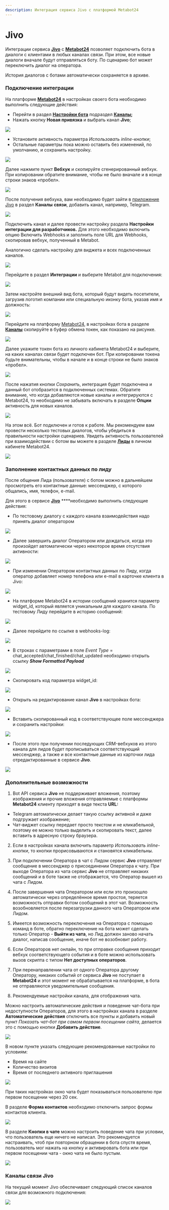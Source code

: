 ```yaml
---
description: Интеграция сервиса Jivo с платформой Metabot24
---
```


# Jivo

Интеграции сервиса [**Jivo**](https://www.jivo.ru) с [**Metabot24**](https://app.metabot24.com) позволяет подключить бота в диалоги с клиентами в любых каналах связи. При этом, все новые диалоги вначале будут отправляться боту. По сценарию бот может переключить диалог на оператора.

История диалогов с ботами автоматически сохраняется в архиве.

### Подключение интеграции

На платформе [**Metabot24**](https://app.metabot24.com) в настройках своего бота необходимо выполнить следующие действия:

* Перейти в раздел [**Настройки бота**](https://app.metabot24.com/bot-channel#) подраздел [**Каналы**](https://metarex.gitbook.io/metabot24/panel-upravleniya-botom/kanaly)**;**
* Нажать кнопку **Новая привязка** и выбрать канал **Jivo**;

![](../.gitbook/assets/izobrazhenie%20%28322%29.png)

* Установите активность параметра _Использовать inline-кнопки_;
* Остальные параметры пока можно оставить без изменений, по умолчанию, и сохранить настройку.

![](../.gitbook/assets/izobrazhenie%20%28330%29.png)

Далее нажмите пункт **Вебхук** и скопируйте сгенерированный вебхук. При копировании обратите внимание, чтобы не было вначале и в конце строки знаков «пробел».

![](../.gitbook/assets/izobrazhenie%20%28375%29.png)

После получения вебхука, вам необходимо будет зайти в [приложение Jivo](https://app.jivosite.com/settings/integrations) в раздел **Каналы** **связи**, добавить канал, например, Telegram.

![](../.gitbook/assets/izobrazhenie%20%28230%29.png)

Подключить канал и далее провести настройку раздела **Настройки интеграции для разработчиков.** Для этого необходимо включить опцию Включить Webhooks и  заполнить поле URL для Webhooks, скопировав вебхук, полученный в Metabot.

Аналогично сделать настройку для виджета и всех подключенных каналов.

![](../.gitbook/assets/izobrazhenie%20%28316%29.png)

Перейдите в раздел **Интеграции** и выберите Metabot для подключения:

![](../.gitbook/assets/izobrazhenie%20%2816%29.png)

Затем настройте внешний вид бота, который будут видеть посетители, загрузив логотип компании или специальную иконку бота, указав имя и должность:

![](../.gitbook/assets/izobrazhenie%20%2857%29.png)

Перейдите на платформу [Metabot24](https://app.metabot24.com), в настройках бота в разделе [**Каналы**](https://app.metabot24.com/bot-channel) скопируйте в буфер обмена токен, как показано на рисунке.

![](../.gitbook/assets/izobrazhenie%20%28116%29.png)

Далее укажите токен бота из личного кабинета Metabot24 и выберите, на каких каналах связи будет подключен бот. При копировании токена будьте внимательны, чтобы в начале и в конце строки не было знаков «пробел».

![](../.gitbook/assets/izobrazhenie%20%28296%29.png)

После нажатия кнопки _Сохранить_, интеграция будет подключена и данный бот отобразится в подключенных системах. Обратите внимание, что когда добавляются новые каналы и интегрируются с Metabot24, то необходимо не забывать включать в разделе **Опции** активность для новых каналов.

![](../.gitbook/assets/izobrazhenie%20%2882%29.png)

На этом всё. Бот подключен и готов к работе. Мы рекомендуем вам провести несколько тестовых диалогов, чтобы убедиться в правильности настройки сценариев. Увидеть активность пользователей при взаимодействии с ботом вы можете в разделе [**Лиды**](https://app.metabot24.com/lead) в личном кабинете Metabot24.

![](../.gitbook/assets/izobrazhenie%20%28234%29.png)

### Заполнение контактных данных по лиду

После общения Лида \(пользователя\) с ботом можно в дальнейшем просмотреть его контактные данные: мессенджер, с которого общались, имя, телефон, e-mail.

Для этого в сервисе [**Jivo**](https://app.jivosite.com) ****необходимо выполнить следующие действия:

* По тестовому диалогу с каждого канала взаимодействия надо принять диалог оператором 

![](../.gitbook/assets/izobrazhenie%20%28161%29.png)

* Далее завершить диалог Оператором или дождаться, когда это произойдет автоматически через некоторое время отсутствия активности: 

![](../.gitbook/assets/izobrazhenie%20%28363%29.png)

* При изменении Оператором контактных данных по Лиду, когда оператор добавляет номер телефона или e-mail в карточке клиента в Jivo:

![](../.gitbook/assets/izobrazhenie%20%2869%29.png)

* На платформе Metabot24 в истории сообщений хранится параметр widget\_id, который является уникальным для каждого канала. По тестовому Лиду перейдите в историю сообщений:

![](../.gitbook/assets/izobrazhenie%20%2898%29.png)

* Далее перейдите по ссылке в webhooks-log:

![](../.gitbook/assets/izobrazhenie%20%28288%29.png)

* В строках с параметрами в поле _Event Type_ = chat\_accepted/chat\_finished/chat\_updated необходимо открыть ссылку _**Show Formatted Payload**_

![](../.gitbook/assets/izobrazhenie%20%28262%29.png)

* Cкопировать код параметра widget\_id:

![](../.gitbook/assets/izobrazhenie%20%28301%29.png)

* Открыть на редактирование канал **Jivo** в настройках бота:

![](../.gitbook/assets/izobrazhenie%20%287%29.png)

* Вставить скопированный код в соответствующее поле мессенджера и сохранить настройки:

![](../.gitbook/assets/izobrazhenie%20%28317%29.png)

* После этого при получении последующих CRM-вебхуков из этого канала для лидов будет прописываться соответствующий мессенджер, а также и все контактные данные из карточки лида отредактированные в сервисе **Jivo**.

![](../.gitbook/assets/izobrazhenie%20%28129%29.png)

### Дополнительные возможности

1. Bot API сервиса **Jivo** не поддерживает вложения, поэтому изображения и прочие вложения отправляемые с платформы **Metabot24** клиенту приходят в виде текста **URL:**

* Telegram автоматически делает такую ссылку активной и даже подгружает изображение;
* Чат-виджет ссылку передает просто текстом и не кликабельной, поэтому ее можно только выделить и скопировать текст, далее вставить в адресную строку браузера. 

2. Если в настройках канала включить параметр _Использовать inline-кнопки_, то кнопки прорисовываются и становятся кликабельны.

3. При подключении Оператора в чат с Лидом сервис **Jivo** отправляет сообщение в мессенджер о присоединении Оператора к чату. При выходе Оператора из чата сервис **Jivo** не отправляет никаких сообщений и в боте также не отображается, что Оператор вышел из чата с Лидом.

4. После завершения чата Оператором или если это произошло автоматически через определённое время простоя, теряется возможность отправки ботом сообщений в этот чат. Возможность возобновляется после перезагрузки данного чата Оператором или Лидом.

5. Имеется возможность переключения на Оператора с помощью команд в боте, обратно переключение на бота может сделать только Оператор - **Выйти из чата**, но Лид должен заново начать диалог, написав сообщение, иначе бот не возобновит работу.

6. Если Операторов нет онлайн, то при отправке сообщения приходит вебхук соответствующего события и в боте можно использовать вызов скрипта с типом **Нет доступных операторов**.

7. При перенаправлении чата от одного Оператора другому Оператору, никаких событий от сервиса **Jivo** не поступает в **Metabot24** и этот момент не обрабатывается на платформе, в бота не отправляются уведомительные сообщения.

8. Рекомендуемые настройки канала, для отображения чата.

Можно настроить автоматические действия и поведение чат-бота при недоступности Операторов, для этого в настройках канала в разделе **Автоматические действия** отключить все пункты и добавить новый пункт _Показать чат-бот при самом первом посещении сайта_, делается это с помощью кнопки **Добавить действие**.

![](../.gitbook/assets/izobrazhenie%20%28418%29.png)

В новом пункте указать следующие рекомендованные настройки по условиям:

* Время на сайте
* Количество визитов
* Время от последнего активного приглашения

![](../.gitbook/assets/izobrazhenie%20%28430%29.png)

При таких настройках окно чата будет показываться пользователю при первом посещении через 20 сек.

В разделе **Форма контактов** необходимо отключить запрос формы контактов клиента.

![](../.gitbook/assets/izobrazhenie%20%28427%29.png)

В разделе **Кнопки в чате** можно настроить поведение чата при условии, что пользователь еще ничего не написал. Это рекомендуется настраивать, чтоб при повторном обращении в бота спустя время, пользователь мог нажать на кнопку и активировать бота или при первом посещении чата - окно чата не было пустым.

![](../.gitbook/assets/izobrazhenie%20%28421%29.png)

### Каналы связи Jivo

На текущий момент Jivo обеспечивает следующий список каналов связи для возможного подключения:

![](../.gitbook/assets/izobrazhenie%20%28214%29.png)

